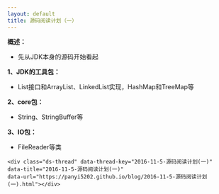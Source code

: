 ```yaml
---
layout: default
title: 源码阅读计划（一）
---
```

**概述：** 
- 先从JDK本身的源码开始看起

**1、JDK的工具包：** 

- List接口和ArrayList、LinkedList实现，HashMap和TreeMap等

**2、core包：** 
- String、StringBuffer等

**3、IO包：** 
- FileReader等类

<!-- 多说评论框 start -->
	<div class="ds-thread" data-thread-key="2016-11-5-源码阅读计划(一)" 
	data-title="2016-11-5-源码阅读计划(一)" 
	data-url="https://panyi5202.github.io/blog/2016-11-5-源码阅读计划(一).html"></div>
<!-- 多说评论框 end -->
<!-- 多说公共JS代码 start (一个网页只需插入一次) -->
<script type="text/javascript">
var duoshuoQuery = {short_name:"panyi5202"};
	(function() {
		var ds = document.createElement('script');
		ds.type = 'text/javascript';ds.async = true;
		ds.src = (document.location.protocol == 'https:' ? 'https:' : 'http:') + '//static.duoshuo.com/embed.js';
		ds.charset = 'UTF-8';
		(document.getElementsByTagName('head')[0] 
		 || document.getElementsByTagName('body')[0]).appendChild(ds);
	})();
	</script>
<!-- 多说公共JS代码 end -->